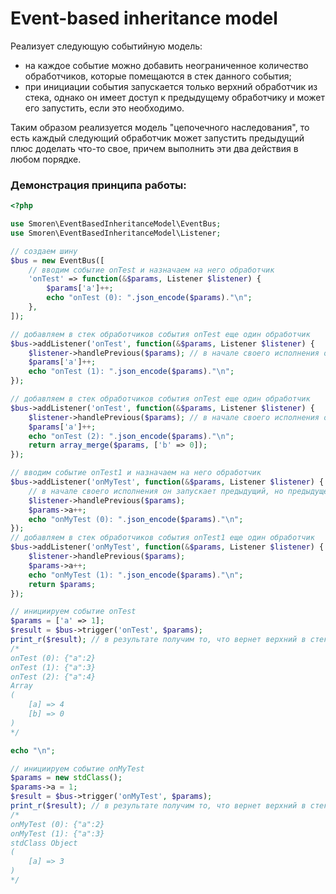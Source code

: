 # Event-based inheritance model
Реализует следующую событийную модель:
- на каждое событие можно добавить неограниченное количество обработчиков, которые помещаются в стек данного события;
- при инициации события запускается только верхний обработчик из стека, однако он имеет доступ к предыдущему обработчику 
и может его запустить, если это необходимо.

Таким образом реализуется модель "цепочечного наследования", то есть каждый следующий обработчик может запустить 
предыдущий плюс доделать что-то свое, причем выполнить эти два действия в любом порядке.

### Демонстрация принципа работы:

```php
<?php

use Smoren\EventBasedInheritanceModel\EventBus;
use Smoren\EventBasedInheritanceModel\Listener;

// создаем шину
$bus = new EventBus([
    // вводим событие onTest и назначаем на него обработчик
    'onTest' => function(&$params, Listener $listener) {
        $params['a']++;
        echo "onTest (0): ".json_encode($params)."\n";
    },
]);

// добавляем в стек обработчиков события onTest еще один обработчик
$bus->addListener('onTest', function(&$params, Listener $listener) {
    $listener->handlePrevious($params); // в начале своего исполнения он запускает предыдущий
    $params['a']++;
    echo "onTest (1): ".json_encode($params)."\n";
});

// добавляем в стек обработчиков события onTest еще один обработчик
$bus->addListener('onTest', function(&$params, Listener $listener) {
    $listener->handlePrevious($params); // в начале своего исполнения он запускает предыдущий
    $params['a']++;
    echo "onTest (2): ".json_encode($params)."\n";
    return array_merge($params, ['b' => 0]);
});

// вводим событие onTest1 и назначаем на него обработчик
$bus->addListener('onMyTest', function(&$params, Listener $listener) {
    // в начале своего исполнения он запускает предыдущий, но предыдущего нет, поэтому строка не имеет смысла
    $listener->handlePrevious($params);
    $params->a++;
    echo "onMyTest (0): ".json_encode($params)."\n";
});
// добавляем в стек обработчиков события onTest1 еще один обработчик
$bus->addListener('onMyTest', function(&$params, Listener $listener) {
    $listener->handlePrevious($params);
    $params->a++;
    echo "onMyTest (1): ".json_encode($params)."\n";
    return $params;
});

// инициируем событие onTest
$params = ['a' => 1];
$result = $bus->trigger('onTest', $params);
print_r($result); // в результате получим то, что вернет верхний в стеке обработчик
/*
onTest (0): {"a":2}
onTest (1): {"a":3}
onTest (2): {"a":4}
Array
(
    [a] => 4
    [b] => 0
)
*/

echo "\n";

// инициируем событие onMyTest
$params = new stdClass();
$params->a = 1;
$result = $bus->trigger('onMyTest', $params);
print_r($result); // в результате получим то, что вернет верхний в стеке обработчик
/*
onMyTest (0): {"a":2}
onMyTest (1): {"a":3}
stdClass Object
(
    [a] => 3
)
*/
```
